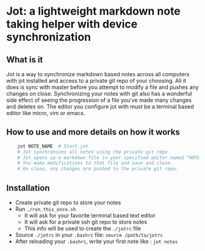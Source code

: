 Jot: a lightweight markdown note taking helper with device synchronization
==========================================================================

What is it
----------

Jot is a way to synchronize markdown based notes across all computers with jot
installed and access to a private git repo of your choosing. All it does is sync
with master before you attempt to modify a file and pushes any changes on close.
Synchronizing your notes with git also has a wonderful side effect of seeing the
progression of a file you've made many changes and deletes on. The editor you
configure jot with must be a terminal based editor like micro, vim or emacs.

How to use and more details on how it works
-------------------------------------------

```sh
    jot NOTE_NAME  # Start jot
    # Jot synchronizes all notes using the private git repo
    # Jot opens up a markdown file in your specified editor named "NOTE_NAME.md"
    # You make modifications to that file and save and close.
    # On close, any changes are pushed to the private git repo.
```

Installation
------------

* Create private git repo to store your notes
* Run `./run_this_once.sh`
    * It will ask for your favorite terminal based text editor
    * It will ask for a private ssh git repo to store notes
    * This info will be used to create the `./jotrc` file
* Source `./jotrc` in your `.bashrc` file: `source /path/to/jotrc`
* After reloading your `.bashrc`, write your first note like : `jot notes`

